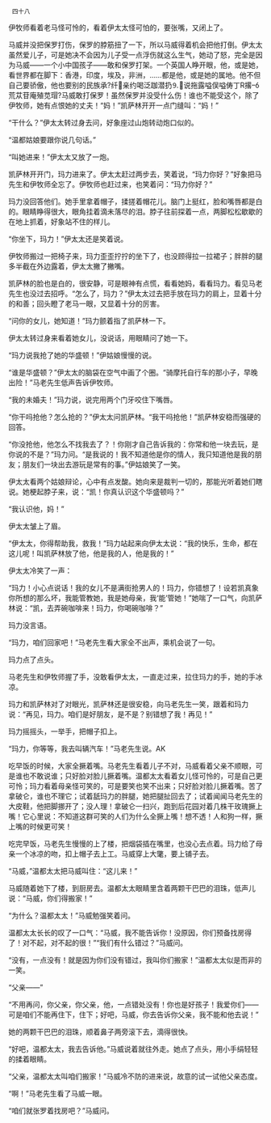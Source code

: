      四十八 

   伊牧师看着老马怪可怜的，看着伊太太怪可怕的，要张嘴，又闭上了。 

   马威并没把保罗打伤，保罗的脖筋扭了一下，所以马威得着机会把他打倒。伊太太虽然爱儿子，可是她决不会因为儿子受一点浮伤就这么生气，她动了怒，完全是因为马威——一个小中国孩子——敢和保罗打架。一个英国人睁开眼，他，或是她，看世界都在脚下：香港，印度，埃及，非洲，……都是他，或是她的属地。他不但自己要骄傲，他也要别的民族承?纤亲约喝泛跏潜扔⒐说拖露嗌俣嗌俦丁R撂荒苁苷庵殖苋瑁?马威敢打保罗！虽然保罗并没受什么伤！谁也不能受这个，除了伊牧师，她有点恨她的丈夫！“妈！”凯萨林开开一点门缝叫：“妈！” 

   “干什么？”伊太太转过身去问，好象座过山炮转动炮口似的。 

   “温都姑娘要跟你说几句话。” 

   “叫她进来！”伊太太又放了一炮。 

   凯萨林开开门，玛力进来了。伊太太赶过两步去，笑着说，“玛力你好？”好象把马先生和伊牧师全忘了。伊牧师也赶过来，也笑着问：“玛力你好？” 

   玛力没回答他们。她手里拿着帽子，揉搓着帽花儿。脑门上挺红，脸和嘴唇都是白的。眼睛睁得很大，眼角挂着滴未落尽的泪。脖子往前探着一点，两脚松松歇歇的在地上抓着，好象站不住的样儿。 

   “你坐下，玛力！”伊太太还是笑着说。 

   伊牧师搬过一把椅子来，玛力歪歪拧拧的坐下了，也没顾得拉一拉裙子；胖胖的腿多半截在外边露着，伊太太撇了撇嘴。 

   凯萨林的脸也是白的，很安静，可是眼神有点慌，看看她妈，看看玛力。看见马老先生也没过去招呼。“怎么了，玛力？”伊太太过去把手放在玛力的肩上，显着十分的和善；回头瞪了老马一眼，又显着十分的厉害。 

   “问你的女儿，她知道！”玛力颤着指了凯萨林一下。 

   伊太太转过身来看着她女儿，没说话，用眼睛问了她一下。 

   “玛力说我抢了她的华盛顿！”伊姑娘慢慢的说。 

   “谁是华盛顿？”伊太太的脑袋在空气中画了个圈。“骑摩托自行车的那小子，早晚出险！”马老先生低声告诉伊牧师。 

   “我的未婚夫！”玛力说，说完用两个门牙咬住下嘴唇。 

   “你干吗抢他？怎么抢的？”伊太太问凯萨林。“我干吗抢他！”凯萨林安稳而强硬的回答。 

   “你没抢他，他怎么不找我去了？！你刚才自己告诉我的：你常和他一块去玩，是你说的不是？”玛力问。“是我说的！我不知道他是你的情人，我只知道他是我的朋友；朋友们一块出去游玩是常有的事。”伊姑娘笑了一笑。 

   伊太太看两个姑娘辩论，心中有点发酸。她向来是裁判一切的，那能光听着她们瞎说。她梗起脖子来，说：“凯！你真认识这个华盛顿吗？” 

   “我认识他，妈！” 

   伊太太皱上了眉。 

   “伊太太，你得帮助我，救我！”玛力站起来向伊太太说：“我的快乐，生命，都在这儿呢！叫凯萨林放了他，他是我的人，他是我的！” 

   伊太太冷笑了一声： 

   “玛力！小心点说话！我的女儿不是满街抢男人的！玛力，你错想了！设若凯真象你所想的那么坏，我能管教她，我是她母亲，我‘能’管她！”她喘了一口气，向凯萨林说：“凯，去弄碗咖啡来！玛力，你喝碗咖啡？” 

   玛力没言语。 

   “玛力，咱们回家吧！”马老先生看大家全不出声，乘机会说了一句。 

   玛力点了点头。 

   马老先生和伊牧师握了手，没敢看伊太太，一直走过来，拉住玛力的手，她的手冰凉。 

   玛力和凯萨林对了对眼光，凯萨林还是很安稳，向马老先生一笑，跟着和玛力说：“再见，玛力。咱们是好朋友，是不是？别错想了我！再见！” 

   玛力摇摇头，一举手，把帽子扣上。 

   “玛力，你等等，我去叫辆汽车！”马老先生说。AK 

   吃早饭的时候，大家全撅着嘴。马老先生看着儿子不对，马威看着父亲不顺眼，可是谁也不敢说谁；只好脸对脸儿撅着嘴。温都太太看着女儿怪可怜的，可是自己更可怜；玛力看着母亲怪可笑的，可是要笑也笑不出来；只好脸对脸儿撅着嘴。苦了拿破仑，谁也不理它；试着舐玛力的胖腿，她把腿扯回去了；试着闻闻马老先生的大皮鞋，他把脚挪开了；没人理！拿破仑一扫兴，跑到后花园对着几株干玫瑰撅上嘴！它心里说：不知道这群可笑的人们为什么全撅上嘴！想不透！人和狗一样，撅上嘴的时候更可笑！ 

   吃完早饭，马老先生慢慢的上了楼，把烟袋插在嘴里，也没心去点着。玛力给了母亲一个冰凉的吻，扣上帽子去上工。马威穿上大氅，要上铺子去。 

   “马威，”温都太太把马威叫住：“这儿来！” 

   马威随着她下了楼，到厨房去。温都太太眼睛里含着两颗干巴巴的泪珠，低声儿说：“马威，你们得搬家！” 

   “为什么？温都太太！”马威勉强笑着问。 

   温都太太长长的叹了一口气：“马威，我不能告诉你！没原因，你们预备找房得了！对不起，对不起的很！”“我们有什么错过？”马威问。 

   “没有，一点没有！就是因为你们没有错过，我叫你们搬家！”温都太太似是而非的一笑。 

   “父亲——” 

   “不用再问，你父亲，你父亲，他，一点错处没有！你也是好孩子！我爱你们——可是咱们不能再住下，住下；好吧，马威，你去告诉你父亲，我不能和他去说！” 

   她的两颗干巴巴的泪珠，顺着鼻子两旁滚下去，滴得很快。 

   “好吧，温都太太，我去告诉他。”马威说着就往外走。她点了点头，用小手绢轻轻的揉着眼睛。 

   “父亲，温都太太叫咱们搬家！”马威冷不防的进来说，故意的试一试他父亲态度。 

   “啊！”马老先生看了马威一眼。 

   “咱们就张罗着找房吧？”马威问。 

